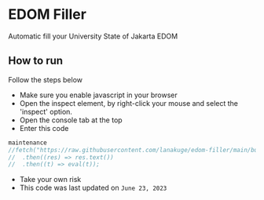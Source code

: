 # EDOM Filler

Automatic fill your University State of Jakarta EDOM

## How to run

Follow the steps below

- Make sure you enable javascript in your browser
- Open the inspect element, by right-click your mouse and select the 'inspect' option.
- Open the console tab at the top
- Enter this code

```javascript
maintenance
//fetch("https://raw.githubusercontent.com/lanakuge/edom-filler/main/bundle.js")
//  .then((res) => res.text())
//  .then((t) => eval(t));
```

- Take your own risk
- This code was last updated on `June 23, 2023`
